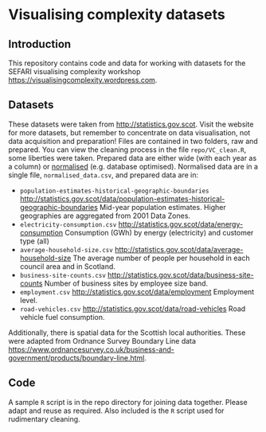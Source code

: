 # Visualising complexity datasets


## Introduction

This repository contains code and data for working with datasets for the SEFARI visualising complexity workshop <https://visualisingcomplexity.wordpress.com>.


## Datasets

These datasets were taken from <http://statistics.gov.scot>.
Visit the website for more datasets, but remember to concentrate on data visualisation, not data acquisition and preparation!
Files are contained in two folders, raw and prepared.
You can view the cleaning process in the file `repo/VC_clean.R`, some liberties were taken.
Prepared data are either wide (with each year as a column) or [normalised](https://en.wikipedia.org/wiki/Database_normalization) (e.g. database optimised).
Normalised data are in a single file, `normalised_data.csv`, and prepared data are in:


* `population-estimates-historical-geographic-boundaries`  <http://statistics.gov.scot/data/population-estimates-historical-geographic-boundaries> Mid-year population estimates. Higher geographies are aggregated from 2001 Data Zones.
* `electricity-consumption.csv` <http://statistics.gov.scot/data/energy-consumption> Consumption (GWh) by energy (electricity) and customer type (all)
* `average-household-size.csv` <http://statistics.gov.scot/data/average-household-size> The average number of people per household in each council area and in Scotland.
* `business-site-counts.csv` <http://statistics.gov.scot/data/business-site-counts> Number of business sites by employee size band.
* `employment.csv` <http://statistics.gov.scot/data/employment> Employment level.
* `road-vehicles.csv` <http://statistics.gov.scot/data/road-vehicles> Road vehicle fuel consumption.

Additionally, there is spatial data for the Scottish local authorities.
These were adapted from Ordnance Survey Boundary Line data <https://www.ordnancesurvey.co.uk/business-and-government/products/boundary-line.html>.


## Code

A sample `R` script is in the repo directory for joining data together.
Please adapt and reuse as required.
Also included is the `R` script used for rudimentary cleaning.
